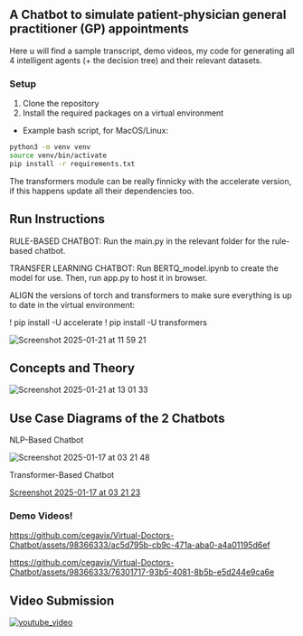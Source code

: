 ## A Chatbot to simulate patient-physician general practitioner (GP) appointments
Here u will find a sample transcript, demo videos, my code for generating all 4 intelligent agents (+ the decision tree) and their relevant datasets.

### Setup

1. Clone the repository
2. Install the required packages on a virtual environment
- Example bash script, for MacOS/Linux:


```bash
python3 -m venv venv
source venv/bin/activate
pip install -r requirements.txt
```

The transformers module can be really finnicky with the accelerate version, if this happens update all their dependencies too.

## Run Instructions

RULE-BASED CHATBOT: Run the main.py in the relevant folder for the rule-based chatbot.
 
TRANSFER LEARNING CHATBOT: Run BERTQ_model.ipynb to create the model for use. Then, run app.py to host it in browser.
 
ALIGN the versions of  torch and transformers to make sure everything is up to date in the virtual environment:
 
! pip install -U accelerate
! pip install -U transformers

![Screenshot 2025-01-21 at 11 59 21](https://github.com/user-attachments/assets/cbddff9e-4b22-4cae-8b43-db39cb1df8a0)

## Concepts and Theory
 ![Screenshot 2025-01-21 at 13 01 33](https://github.com/user-attachments/assets/5d0d3f46-6c1f-4c15-af09-8a1b70ebbd23)

## Use Case Diagrams of the 2 Chatbots
NLP-Based Chatbot

![Screenshot 2025-01-17 at 03 21 48](https://github.com/user-attachments/assets/1f15f55b-04a8-41d0-82d1-977d2e3a5b8c)

Transformer-Based Chatbot

[Screenshot 2025-01-17 at 03 21 23](https://github.com/user-attachments/assets/461084b9-31b1-4968-94f0-ff659c541b4b)


### Demo Videos!


https://github.com/cegavix/Virtual-Doctors-Chatbot/assets/98366333/ac5d795b-cb9c-471a-aba0-a4a01195d6ef


https://github.com/cegavix/Virtual-Doctors-Chatbot/assets/98366333/76301717-93b5-4081-8b5b-e5d244e9ca6e

## Video Submission

[![youtube_video](https://img.youtube.com/vi/gMZYHU0tYn0/0.jpg)](https://www.youtube.com/watch?v=gMZYHU0tYn0)

